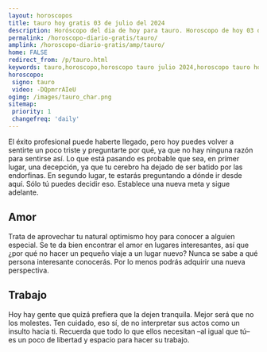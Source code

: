 ```yaml
---
layout: horoscopos
title: tauro hoy gratis 03 de julio del 2024 
description: Horóscopo del dia de hoy para tauro. Horoscopo de hoy 03 de julio del 2024. Las predicciones de amor, trabajo, vida personal gratis.
permalink: /horoscopo-diario-gratis/tauro/
amplink: /horoscopo-diario-gratis/amp/tauro/
home: FALSE
redirect_from: /p/tauro.html
keywords: tauro,horoscopo,horoscopo tauro julio 2024,horoscopo tauro hoy,tarot tauro julio 2024,horoscopo tauro,tarot tauro hoy,horoscopo de hoy,horoscopo diario,tarot del amor,horoscopo de hoy tauro,horoscopo diario del tarot, Horoscopo de hoy tauro 03 de julio del 2024,horóscopo del día,signos zodiacales 2024, el horoscopo de hoy
horoscopo:
 signo: tauro
 video: -DQpmrrAIeU
ogimg: /images/tauro_char.png
sitemap:
 priority: 1
 changefreq: 'daily'
---
```



El éxito profesional puede haberte llegado, pero hoy puedes volver a sentirte un poco triste y preguntarte por qué, ya que no hay ninguna razón para sentirse así. Lo que está pasando es probable que sea, en primer lugar, una decepción, ya que tu cerebro ha dejado de ser batido por las endorfinas. En segundo lugar, te estarás preguntando a dónde ir desde aquí. Sólo tú puedes decidir eso. Establece una nueva meta y sigue adelante.

## Amor

Trata de aprovechar tu natural optimismo hoy para conocer a alguien especial. Se te da bien encontrar el amor en lugares interesantes, así que ¿por qué no hacer un pequeño viaje a un lugar nuevo? Nunca se sabe a qué persona interesante conocerás. Por lo menos podrás adquirir una nueva perspectiva.

## Trabajo

Hoy hay gente que quizá prefiera que la dejen tranquila. Mejor será que no los molestes. Ten cuidado, eso sí, de no interpretar sus actos como un insulto hacia ti. Recuerda que todo lo que ellos necesitan –al igual que tú– es un poco de libertad y espacio para hacer su trabajo.